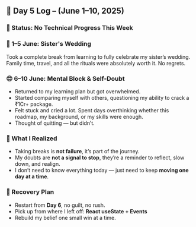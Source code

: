 ## 📘 Day 5 Log – (June 1–10, 2025)

### 🛑 Status: No Technical Progress This Week

### 🎉 1–5 June: Sister's Wedding
Took a complete break from learning to fully celebrate my sister’s wedding. Family time, travel, and all the rituals were absolutely worth it. No regrets.

### 😔 6–10 June: Mental Block & Self-Doubt

- Returned to my learning plan but got overwhelmed.
- Started comparing myself with others, questioning my ability to crack a ₹1Cr+ package.
- Felt stuck and cried a lot. Spent days overthinking whether this roadmap, my background, or my skills were enough.
- Thought of quitting — but didn’t.

### 💭 What I Realized

- Taking breaks is **not failure**, it’s part of the journey.
- My doubts are **not a signal to stop**, they’re a reminder to reflect, slow down, and realign.
- I don’t need to know everything today — just need to keep **moving one day at a time**.

### 🔁 Recovery Plan
- Restart from **Day 6**, no guilt, no rush.
- Pick up from where I left off: **React useState + Events**
- Rebuild my belief one small win at a time.

